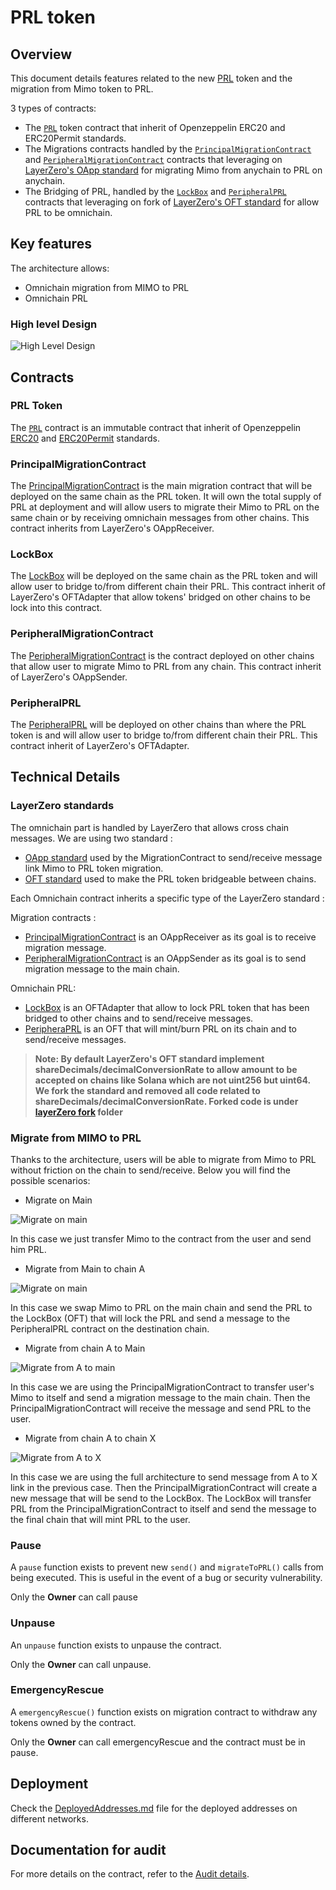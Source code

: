 # PRL token

## Overview

This document details features related to the new [PRL](../contracts/principal/PRL.sol) token and the migration from
Mimo token to PRL.

3 types of contracts:

- The [`PRL`](../contracts/principal/PRL.sol) token contract that inherit of Openzeppelin ERC20 and ERC20Permit
  standards.
- The Migrations contracts handled by the
  [`PrincipalMigrationContract`](../contracts/principal/PrincipalMigrationContract.sol) and
  [`PeripheralMigrationContract`](../contracts/peripheral/PeripheralMigrationContract.sol) contracts that leveraging on
  [LayerZero's OApp standard](https://docs.layerzero.network/v2/home/protocol/contract-standards#oapp) for migrating
  Mimo from anychain to PRL on anychain.
- The Bridging of PRL, handled by the [`LockBox`](../contracts/principal/LockBox.sol) and
  [`PeripheralPRL`](../contracts/peripheral/PeripheralPRL.sol) contracts that leveraging on fork of
  [LayerZero's OFT standard](https://docs.layerzero.network/v2/home/protocol/contract-standards#oft) for allow PRL to be
  omnichain.

## Key features

The architecture allows:

- Omnichain migration from MIMO to PRL
- Omnichain PRL

### High level Design

![High Level Design](./assets/HLD.png)

## Contracts

### PRL Token

The [`PRL`](../contracts/principal/PRL.sol) contract is an immutable contract that inherit of Openzeppelin
[ERC20](https://docs.openzeppelin.com/contracts/5.x/api/token/erc20#ERC20) and
[ERC20Permit](https://docs.openzeppelin.com/contracts/5.x/api/token/erc20#ERC20Permit) standards.

### PrincipalMigrationContract

The [PrincipalMigrationContract](../contracts/principal/PrincipalMigrationContract.sol) is the main migration contract
that will be deployed on the same chain as the PRL token. It will own the total supply of PRL at deployment and will
allow users to migrate their Mimo to PRL on the same chain or by receiving omnichain messages from other chains. This
contract inherits from LayerZero's OAppReceiver.

### LockBox

The [LockBox](../contracts/principal/LockBox.sol) will be deployed on the same chain as the PRL token and will allow
user to bridge to/from different chain their PRL. This contract inherit of LayerZero's OFTAdapter that allow tokens'
bridged on other chains to be lock into this contract.

### PeripheralMigrationContract

The [PeripheralMigrationContract](../contracts/peripheral/PeripheralMigrationContract.sol) is the contract deployed on
other chains that allow user to migrate Mimo to PRL from any chain. This contract inherit of LayerZero's OAppSender.

### PeripheralPRL

The [PeripheralPRL](../contracts/peripheral/PeripheralPRL.sol) will be deployed on other chains than where the PRL token
is and will allow user to bridge to/from different chain their PRL. This contract inherit of LayerZero's OFTAdapter.

## Technical Details

### LayerZero standards

The omnichain part is handled by LayerZero that allows cross chain messages. We are using two standard :

- [OApp standard](https://docs.layerzero.network/v2/home/protocol/contract-standards#oapp) used by the MigrationContract
  to send/receive message link Mimo to PRL token migration.
- [OFT standard](https://docs.layerzero.network/v2/home/protocol/contract-standards#oft) used to make the PRL token
  bridgeable between chains.

Each Omnichain contract inherits a specific type of the LayerZero standard :

Migration contracts :

- [PrincipalMigrationContract](../contracts/principal/PrincipalMigrationContract.sol) is an OAppReceiver as its goal is
  to receive migration message.
- [PeripheralMigrationContract](../contracts/peripheral/PeripheralMigrationContract.sol) is an OAppSender as its goal is
  to send migration message to the main chain.

Omnichain PRL:

- [LockBox](../contracts/principal/LockBox.sol) is an OFTAdapter that allow to lock PRL token that has been bridged to
  other chains and to send/receive messages.
- [PeripheraPRL](../contracts/peripheral/PeripheralPRL.sol) is an OFT that will mint/burn PRL on its chain and to
  send/receive messages.

> **Note: By default LayerZero's OFT standard implement shareDecimals/decimalConversionRate to allow amount to be
> accepted on chains like Solana which are not uint256 but uint64. We fork the standard and removed all code related to
> shareDecimals/decimalConversionRate. Forked code is under [layerZero fork](../contracts/layerZero/) folder**

### Migrate from MIMO to PRL

Thanks to the architecture, users will be able to migrate from Mimo to PRL without friction on the chain to
send/receive. Below you will find the possible scenarios:

- Migrate on Main

![Migrate on main](./assets/migrate-main.png)

In this case we just transfer Mimo to the contract from the user and send him PRL.

- Migrate from Main to chain A

![Migrate on main](./assets/migrate-main-to-A.png)

In this case we swap Mimo to PRL on the main chain and send the PRL to the LockBox (OFT) that will lock the PRL and send
a message to the PeripheralPRL contract on the destination chain.

- Migrate from chain A to Main

![Migrate from A to main](./assets/migrate-A-to-Main.png)

In this case we are using the PrincipalMigrationContract to transfer user's Mimo to itself and send a migration message
to the main chain. Then the PrincipalMigrationContract will receive the message and send PRL to the user.

- Migrate from chain A to chain X

![Migrate from A to X](./assets/migrate-A-to-X.png)

In this case we are using the full architecture to send message from A to X link in the previous case. Then the
PrincipalMigrationContract will create a new message that will be send to the LockBox. The LockBox will transfer PRL
from the PrincipalMigrationContract to itself and send the message to the final chain that will mint PRL to the user.

### Pause

A `pause` function exists to prevent new `send()` and `migrateToPRL()` calls from being executed. This is useful in the
event of a bug or security vulnerability.

Only the **Owner** can call pause

### Unpause

An `unpause` function exists to unpause the contract.

Only the **Owner** can call unpause.

### EmergencyRescue

A `emergencyRescue()` function exists on migration contract to withdraw any tokens owned by the contract.

Only the **Owner** can call emergencyRescue and the contract must be in pause.

## Deployment

Check the [DeployedAddresses.md](./DeployedAddresses.md) file for the deployed addresses on different networks.

## Documentation for audit

For more details on the contract, refer to the [Audit details](./AuditDetails.md).
